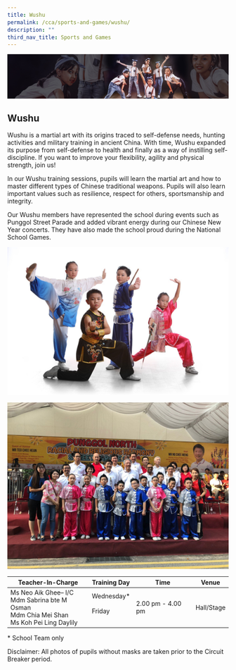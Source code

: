 ```yaml
---
title: Wushu
permalink: /cca/sports-and-games/wushu/
description: ""
third_nav_title: Sports and Games
---
```


![](/images/About%20Us/subbanner1.jpg)

## **Wushu**


Wushu is a martial art with its origins traced to self-defense needs, hunting activities and military training in ancient China. With time, Wushu expanded its purpose from self-defense to health and finally as a way of instilling self-discipline. If you want to improve your flexibility, agility and physical strength, join us!

  

In our Wushu training sessions, pupils will learn the martial art and how to master different types of Chinese traditional weapons. Pupils will also learn important values such as resilience, respect for others, sportsmanship and integrity.

  

Our Wushu members have represented the school during events such as Punggol Street Parade and added vibrant energy during our Chinese New Year concerts. They have also made the school proud during the National School Games.


![](/images/CCA/Wushu%20(1).jpg)

![](/images/CCA/Wushu%20(2).jpg)

<table>
<thead>
  <tr>
    <th>Teacher-In-Charge</th>
    <th>Training Day</th>
    <th>Time</th>
    <th>Venue</th>
  </tr>
</thead>
<tbody>
  <tr>
    <td>Ms Neo Aik Ghee– I/C<br>Mdm Sabrina bte M Osman<br>Mdm Chia Mei Shan<br>Ms Koh Pei Ling Daylily</td>
    <td>Wednesday*<br><br>Friday<br><br></td>
    <td>2.00 pm - 4.00 pm<br></td>
    <td>Hall/Stage</td>
  </tr>
</tbody>
</table>


\* School Team only

  

Disclaimer: All photos of pupils without masks are taken prior to the Circuit Breaker period.